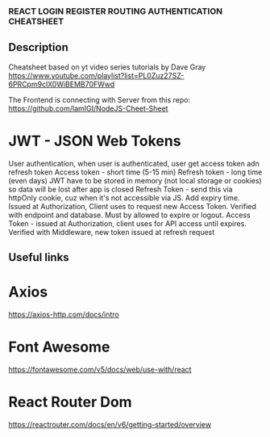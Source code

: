 ### REACT LOGIN REGISTER ROUTING AUTHENTICATION CHEATSHEET

## Description

Cheatsheet based on yt video series tutorials by Dave Gray
https://www.youtube.com/playlist?list=PL0Zuz27SZ-6PRCpm9clX0WiBEMB70FWwd

The Frontend is connecting with Server from this repo:
https://github.com/IamIGI/NodeJS-Cheet-Sheet

# JWT - JSON Web Tokens

User authentication, when user is authenticated, user get access token adn refresh token
Access token - short time (5-15 min)
Refresh token - long time (even days)
JWT have to be stored in memory (not local storage or cookies) so data will be lost after app is closed
Refresh Token - send this via httpOnly cookie, cuz when it's not accessible via JS. Add expiry time. Issued at Authorization, Client uses to request new Access Token. Verified with endpoint and database. Must by allowed to expire or logout.
Access Token - issued at Authorization, client uses for API access until expires. Verified with Middleware, new token issued at refresh request

## Useful links

# Axios

https://axios-http.com/docs/intro

# Font Awesome

https://fontawesome.com/v5/docs/web/use-with/react

# React Router Dom

https://reactrouter.com/docs/en/v6/getting-started/overview

